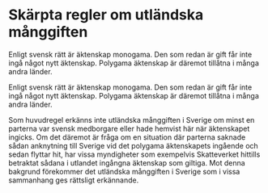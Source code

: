 # Skärpta regler om utländska månggiften

Enligt svensk rätt är äktenskap monogama. Den som redan är gift får inte ingå något nytt äktenskap. Polygama äktenskap är däremot tillåtna i många andra länder.

Enligt svensk rätt är äktenskap monogama. Den som redan är gift får inte ingå något nytt äktenskap. Polygama äktenskap är däremot tillåtna i många andra länder.

Som huvudregel erkänns inte utländska månggiften i Sverige om minst en parterna var svensk medborgare eller hade hemvist här när äktenskapet ingicks. Om det däremot är fråga om en situation där parterna saknade sådan anknytning till Sverige vid det polygama äktenskapets ingående och sedan flyttar hit, har vissa myndigheter som exempelvis Skatteverket hittills betraktat sådana i utlandet ingångna äktenskap som giltiga. Mot denna bakgrund förekommer det utländska månggiften i Sverige som i vissa sammanhang ges rättsligt erkännande.
